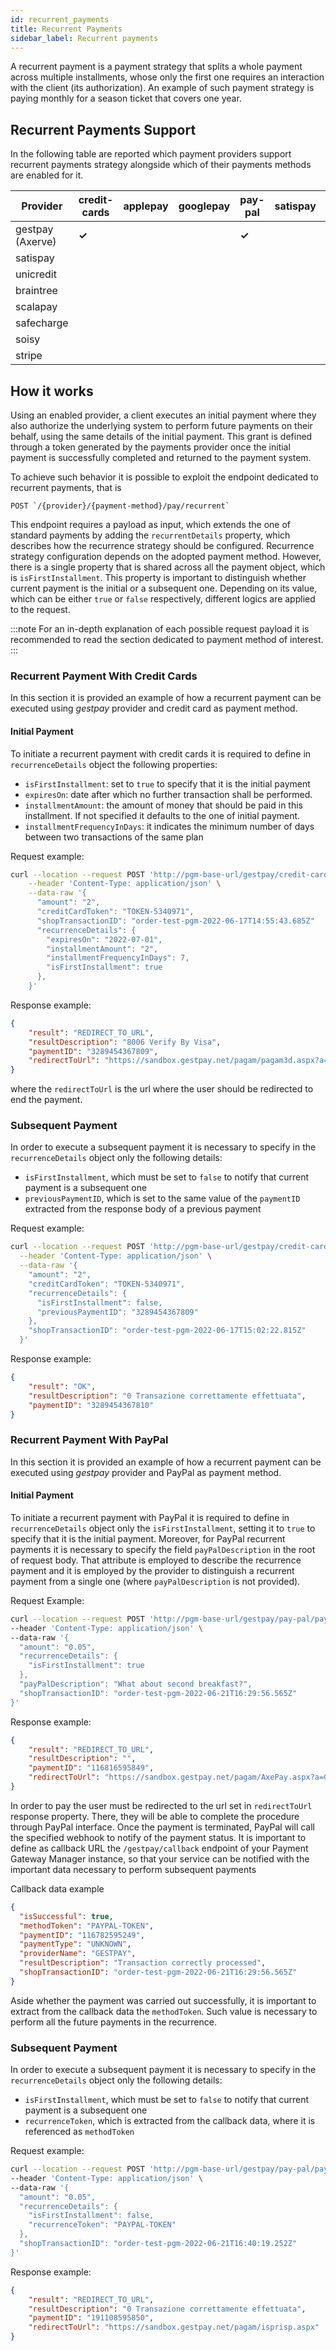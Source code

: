 ```yaml
---
id: recurrent_payments
title: Recurrent Payments
sidebar_label: Recurrent payments
---
```


<!--
WARNING: this file was automatically generated by Mia-Platform Doc Aggregator.
DO NOT MODIFY IT BY HAND.
Instead, modify the source file and run the aggregator to regenerate this file.
-->

A recurrent payment is a payment strategy that splits a whole payment across multiple installments,
whose only the first one requires an interaction with the client (its authorization).
An example of such payment strategy is paying monthly for a season ticket that covers one year.

## Recurrent Payments Support

In the following table are reported which payment providers support recurrent payments strategy
alongside which of their payments methods are enabled for it.

| Provider         | credit-cards | applepay | googlepay | pay-pal | satispay | scalapay | safecharge | soisy | stripe |
|------------------|--------------|----------|-----------|---------|----------|----------|------------|-------|--------|
| gestpay (Axerve) | **✓**        |          |           | **✓**   |          |          |            |       |        |
| satispay         |              |          |           |         |          |          |            |       |        |
| unicredit        |              |          |           |         |          |          |            |       |        |
| braintree        |              |          |           |         |          |          |            |       |        |
| scalapay         |              |          |           |         |          |          |            |       |        |
| safecharge       |              |          |           |         |          |          |            |       |        |
| soisy            |              |          |           |         |          |          |            |       |        |
| stripe           |              |          |           |         |          |          |            |       | **✓**  |

## How it works

Using an enabled provider, a client executes an initial payment where they also authorize the underlying
system to perform future payments on their behalf, using the same details of the initial payment.
This grant is defined through a token generated by the payments provider once the initial payment
is successfully completed and returned to the payment system.

To achieve such behavior it is possible to exploit the endpoint dedicated to recurrent payments, that is

    POST `/{provider}/{payment-method}/pay/recurrent`

This endpoint requires a payload as input, which extends the one of standard payments by adding the `recurrentDetails` property,
which describes how the recurrence strategy should be configured.
Recurrence strategy configuration depends on the adopted payment method. However, there is a single
property that is shared across all the payment object, which is `isFirstInstallment`. This property is important
to distinguish whether current payment is the initial or a subsequent one. Depending on its value,
which can be either `true` or `false` respectively, different logics are applied to the request.

:::note
For an in-depth explanation of each possible request payload it is recommended to read the
section dedicated to payment method of interest.
:::

### Recurrent Payment With Credit Cards

In this section it is provided an example of how a recurrent payment can be executed using
*gestpay* provider and credit card as payment method.

#### Initial Payment

To initiate a recurrent payment with credit cards it is required to define in `recurrenceDetails` object
the following properties:

- `isFirstInstallment`: set to `true` to specify that it is the initial payment
- `expiresOn`: date after which no further transaction shall be performed.
- `installmentAmount`: the amount of money that should be paid in this installment.
  If not specified it defaults to the one of initial payment.
- `installmentFrequencyInDays`: it indicates the minimum number of days between two transactions of the same plan

Request example:

```sh
curl --location --request POST 'http://pgm-base-url/gestpay/credit-cards/pay/recurrent' \
    --header 'Content-Type: application/json' \
    --data-raw '{
      "amount": "2",
      "creditCardToken": "TOKEN-5340971",
      "shopTransactionID": "order-test-pgm-2022-06-17T14:55:43.685Z"
      "recurrenceDetails": {
        "expiresOn": "2022-07-01",
        "installmentAmount": "2",
        "installmentFrequencyInDays": 7,
        "isFirstInstallment": true
      },
    }'
```

Response example:

```json
{
    "result": "REDIRECT_TO_URL",
    "resultDescription": "8006 Verify By Visa",
    "paymentID": "3289454367809",
    "redirectToUrl": "https://sandbox.gestpay.net/pagam/pagam3d.aspx?a=GESPAY89958&b=717aec0b-014e-4a6b-b4d2-86e9eff2d690&axerve3D=True&IsLightBox=False"
}
```

where the `redirectToUrl` is the url where the user should be redirected to end the payment.

### Subsequent Payment

In order to execute a subsequent payment it is necessary to specify in the `recurrenceDetails` object
only the following details:

- `isFirstInstallment`, which must be set to `false` to notify that current payment is a subsequent one
- `previousPaymentID`, which is set to the same value of the `paymentID` extracted from the response body of a previous payment

Request example:

```sh
curl --location --request POST 'http://pgm-base-url/gestpay/credit-cards/pay/recurrent' \
  --header 'Content-Type: application/json' \
  --data-raw '{
    "amount": "2",
    "creditCardToken": "TOKEN-5340971",
    "recurrenceDetails": {
      "isFirstInstallment": false,
      "previousPaymentID": "3289454367809"
    },
    "shopTransactionID": "order-test-pgm-2022-06-17T15:02:22.815Z"
  }'
```

Response example:

```json
{
    "result": "OK",
    "resultDescription": "0 Transazione correttamente effettuata",
    "paymentID": "3289454367810"
}
```

### Recurrent Payment With PayPal

In this section it is provided an example of how a recurrent payment can be executed using
*gestpay* provider and PayPal as payment method.

#### Initial Payment

To initiate a recurrent payment with PayPal it is required to define in `recurrenceDetails` object
only the `isFirstInstallment`, setting it to `true` to specify that it is the initial payment.
Moreover, for PayPal recurrent payments it is necessary to specify the field `payPalDescription`
in the root of request body. That attribute is employed to describe the recurrence payment and it
is employed by the provider to distinguish a recurrent payment from a single one
(where `payPalDescription` is not provided).

Request Example:

```sh
curl --location --request POST 'http://pgm-base-url/gestpay/pay-pal/pay/recurrent' \
--header 'Content-Type: application/json' \
--data-raw '{
  "amount": "0.05",
  "recurrenceDetails": {
    "isFirstInstallment": true
  },
  "payPalDescription": "What about second breakfast?",
  "shopTransactionID": "order-test-pgm-2022-06-21T16:29:56.565Z"
}'
```

Response example:

```json
{
    "result": "REDIRECT_TO_URL",
    "resultDescription": "",
    "paymentID": "116816595849",
    "redirectToUrl": "https://sandbox.gestpay.net/pagam/AxePay.aspx?a=GESPAY89958&b=cb0b4812-b87e-4a89-a140-8c565a51cf8c&paymentType=PAYPAL&singlePayment=true"
}
```

In order to pay the user must be redirected to the url set in `redirectToUrl` response property. There, they will
be able to complete the procedure through PayPal interface. Once the payment is terminated, PayPal will call
the specified webhook to notify of the payment status. It is important to define as callback URL the `/gestpay/callback`
endpoint of your Payment Gateway Manager instance, so that your service can be notified with the important
data necessary to perform subsequent payments

Callback data example

```json
{
  "isSuccessful": true,
  "methodToken": "PAYPAL-TOKEN",
  "paymentID": "116782595249",
  "paymentType": "UNKNOWN",
  "providerName": "GESTPAY",
  "resultDescription": "Transaction correctly processed",
  "shopTransactionID": "order-test-pgm-2022-06-21T16:29:56.565Z"
}
```

Aside whether the payment was carried out successfully, it is important to extract from the callback data
the `methodToken`. Such value is necessary to perform all the future payments in the recurrence.

### Subsequent Payment

In order to execute a subsequent payment it is necessary to specify in the `recurrenceDetails` object
only the following details:

- `isFirstInstallment`, which must be set to `false` to notify that current payment is a subsequent one
- `recurrenceToken`, which is extracted from the callback data, where it is referenced as `methodToken`

Request example:

```sh
curl --location --request POST 'http://pgm-base-url/gestpay/pay-pal/pay/recurrent' \
--header 'Content-Type: application/json' \
--data-raw '{
  "amount": "0.05",
  "recurrenceDetails": {
    "isFirstInstallment": false,
    "recurrenceToken": "PAYPAL-TOKEN"
  },
  "shopTransactionID": "order-test-pgm-2022-06-21T16:40:19.252Z"
}'
```

Response example:

```json
{
    "result": "REDIRECT_TO_URL",
    "resultDescription": "0 Transazione correttamente effettuata",
    "paymentID": "191108595850",
    "redirectToUrl": "https://sandbox.gestpay.net/pagam/isprisp.aspx"
}
```
